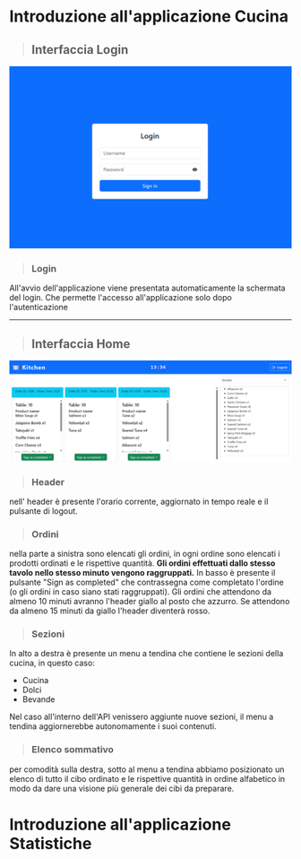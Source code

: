 # Introduzione all'applicazione Cucina
> ## Interfaccia Login

![login](MDsrc/login.png)

> ### Login

All'avvio dell'applicazione viene presentata automaticamente la schermata del login. Che permette l'accesso all'applicazione solo dopo l'autenticazione

---
> ## Interfaccia Home

![interfaccia](MDsrc/page.png)

> ### Header

nell' header è presente l'orario corrente, aggiornato in tempo reale e il pulsante di logout.

> ### Ordini

nella parte a sinistra sono elencati gli ordini, in ogni ordine sono elencati i prodotti ordinati e le rispettive quantità.
**Gli ordini effettuati dallo stesso tavolo nello stesso minuto vengono raggruppati.**
In basso è presente il pulsante "Sign as completed" che contrassegna come completato l'ordine (o gli ordini in caso siano stati raggruppati).
Gli ordini che attendono da almeno 10 minuti avranno l'header giallo al posto che azzurro. Se attendono da almeno 15 minuti da giallo l'header diventerà rosso. 

> ### Sezioni
In alto a destra è presente un menu a tendina che contiene le sezioni della cucina, in questo caso:
- Cucina
- Dolci
- Bevande

Nel caso all'interno dell'API venissero aggiunte nuove sezioni, il menu a tendina aggiornerebbe autonomamente i suoi contenuti.

> ### Elenco sommativo

per comodità sulla destra, sotto al menu a tendina abbiamo posizionato un elenco di tutto il cibo ordinato e le rispettive quantità in ordine alfabetico in modo da dare una visione più generale dei cibi da preparare.

# Introduzione all'applicazione Statistiche